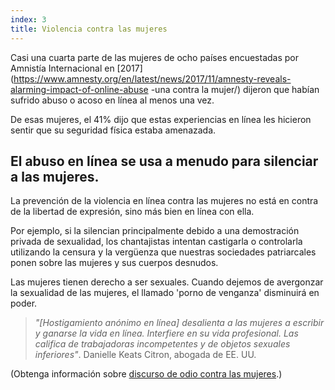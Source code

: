 ```yaml
---
index: 3
title: Violencia contra las mujeres
---
```

Casi una cuarta parte de las mujeres de ocho países encuestadas por Amnistía Internacional en [2017](https://www.amnesty.org/en/latest/news/2017/11/amnesty-reveals-alarming-impact-of-online-abuse -una contra la mujer/) dijeron que habían sufrido abuso o acoso en línea al menos una vez.

De esas mujeres, el 41% dijo que estas experiencias en línea les hicieron sentir que su seguridad física estaba amenazada.

## El abuso en línea se usa a menudo para silenciar a las mujeres.

La prevención de la violencia en línea contra las mujeres no está en contra de la libertad de expresión, sino más bien en línea con ella.

Por ejemplo, si la silencian principalmente debido a una demostración privada de sexualidad, los chantajistas intentan castigarla o controlarla utilizando la censura y la vergüenza que nuestras sociedades patriarcales ponen sobre las mujeres y sus cuerpos desnudos.

Las mujeres tienen derecho a ser sexuales. Cuando dejemos de avergonzar la sexualidad de las mujeres, el llamado 'porno de venganza' disminuirá en poder.

> *"[Hostigamiento anónimo en línea] desalienta a las mujeres a escribir y ganarse la vida en línea. Interfiere en su vida profesional. Las califica de trabajadoras incompetentes y de objetos sexuales inferiores"*. Danielle Keats Citron, abogada de EE. UU.

(Obtenga información sobre [discurso de odio contra las mujeres](umbrella://communications/online-abuse/advanced/s_hate-speech-against-women.md).)